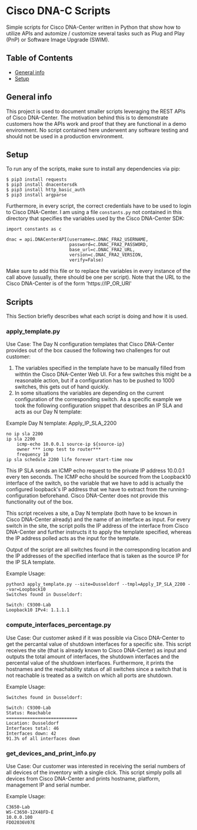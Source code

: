 # Cisco DNA-C Scripts
Simple scripts for Cisco DNA-Center written in Python that show how to utilize APIs and automize / customize several tasks such as Plug and Play (PnP) or Software Image Upgrade (SWIM).

## Table of Contents
* [General info](#general-info)
* [Setup](#setup)

## General info
This project is used to document smaller scripts leveraging the REST APIs of Cisco DNA-Center. The motivation behind this is to demonstrate customers how the APIs work and proof that they are functional in a demo environment. No script contained here underwent any software testing and should not be used in a production environment.
 
## Setup

To run any of the scripts, make sure to install any dependencies via pip:
````
$ pip3 install requests
$ pip3 install dnacentersdk
$ pip3 install http_basic_auth
$ pip3 install argparse
````
Furthermore, in every script, the correct credentials have to be used to login to Cisco DNA-Center. I am using a file ```constants.py``` not contained in this directory that specifies the variables used by the Cisco DNA-Center SDK:

```
import constants as c

dnac = api.DNACenterAPI(username=c.DNAC_FRA2_USERNAME,
                        password=c.DNAC_FRA2_PASSWORD,
                        base_url=c.DNAC_FRA2_URL,
                        version=c.DNAC_FRA2_VERSION,
                        verify=False)
```

Make sure to add this file or to replace the variables in every instance of the call above (usually, there should be one per script). Note that the URL to the Cisco DNA-Center is of the form 'https://IP_OR_URI'

## Scripts

This Section briefly describes what each script is doing and how it is used.

### apply_template.py

Use Case:
The Day N configuration templates that Cisco DNA-Center provides out of the box caused the following two challenges for out customer:
1. The variables specified in the template have to be manually filled from withtin the Cisco DNA-Center Web UI. For a few switches this might be a reasonable action, but if a configuration has to be pushed to 1000 switches, this gets out of hand quickly.
2. In some situations the variables are depending on the current configuration of the corresponding switch. As a specific example we took the following configuration snippet that describes an IP SLA and acts as our Day N template:

Example Day N template: Apply_IP_SLA_2200
```
no ip sla 2200
ip sla 2200
    icmp-echo 10.0.0.1 source-ip ${source-ip}
    owner *** icmp test to router***
    frequency 10
ip sla schedule 2200 life forever start-time now
```

This IP SLA sends an ICMP echo request to the private IP address 10.0.0.1 every ten seconds. The ICMP echo should be sourced from the Loopback10 interface of the switch, so the variable that we have to add is actually the configured loopback's IP address that we have to extract from the running-configuration beforehand. Cisco DNA-Center does not provide this functionality out of the box.

This script receives a site, a Day N template (both have to be known in Cisco DNA-Center already) and the name of an interface as input. For every switch in the site, the script polls the IP address of the interface from Cisco DNA-Center and further instructs it to apply the template specified, whereas the IP address polled acts as the input for the template.

Output of the script are all switches found in the corresponding location and the IP addresses of the specified interface that is taken as the source IP for the IP SLA template.

Example Usage:
```
python3 apply_template.py --site=Dusseldorf --tmpl=Apply_IP_SLA_2200 --var=Loopback10
Switches found in Dusseldorf:

Switch: C9300-Lab
Loopback10 IPv4: 1.1.1.1

```

### compute_interfaces_percentage.py

Use Case:
Our customer asked if it was possible via Cisco DNA-Center to get the percantal value of shutdown interfaces for a specific site. This script receives the site (that is already known to Cisco DNA-Center) as input and outputs the total amount of interfaces, the shutdown interfaces and the percental value of the shutdown interfaces. Furthermore, it prints the hostnames and the reachability status of all switches since a switch that is not reachable is treated as a switch on which all ports are shutdown.

Example Usage:
```python3 compute_interfaces_percentage.py --site=Dusseldorf
Switches found in Dusseldorf:

Switch: C9300-Lab
Status: Reachable
===========================
Location: Dusseldorf
Interfaces total: 46
Interfaces down: 42
91.3% of all interfaces down
```

### get_devices_and_print_info.py

Use Case: 
Our customer was interested in receiving the serial numbers of all devices of the inventory with a single click. This script simply polls all devices from Cisco DNA-Center and prints hostname, platform, management IP and serial number.

Example Usage: 
```python3 get_devices_and_print_info.py
C3650-Lab
WS-C3650-12X48FD-E
10.0.0.100
FDO2036V07E
```

### 
